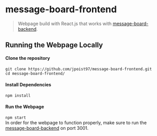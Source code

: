 # message-board-frontend
> Webpage build with React.js that works with [message-board-backend](https://github.com/jpoist97/message-board-backend).

## Running the Webpage Locally

#### Clone the repository
```git clone https://github.com/jpoist97/message-board-frontend.git```<br />
```cd message-board-frontend/```

#### Install Dependencies
```npm install```

#### Run the Webpage
```npm start``` <br />
In order for the webpage to function properly, make sure to run the [message-board-backend](https://github.com/jpoist97/message-board-backend) on port 3001.<br />
